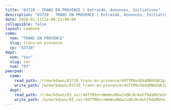 ```yaml
---
title: "83720 - TRANS EN PROVENCE | Entraide, Annonces, Initiatives"
description: "83720 - TRANS EN PROVENCE | Entraide, Annonces, Initiatives"
date: 2020-01-11T14:09:21+09:00
collapsible: false
layout: commune
comm:
  nom: "TRANS EN PROVENCE"
  slug: trans-en-provence
  cp: "83720"
dept:
  nom: "Var"
  slug: var
  num: "83"
peerpad:
  comm:
    read_path: /r/markdown/83720_trans-en-provence/4XTTM9vhDXqMBm5QK3pJQXG7myHDhZrrQ8dsNgJPsdz4c7rgh
    write_path: /w/markdown/83720_trans-en-provence/4XTTM9vhDXqMBm5QK3pJQXG7myHDhZrrQ8dsNgJPsdz4c7rgh-K3TgUUyzSNC2rUvNjZuwAYaK4hD3tPfpeg9MbYf93gjNzJqU5214E5HeZrkqpmRCNTckdGJmqF9oaLzqsZkYBpFpdvQkdA1QkCQjoAjXRw7vopNPXqxdnhzNSbbaaPL6s5aLKPiZ
  dept:
    read_path: /r/markdown/83_var/4XTTM9nrxWeWseNGwJvQKcNrAvhf9daMUtmJFyuTCRVRxiQhJ
    write_path: /w/markdown/83_var/4XTTM9nrxWeWseNGwJvQKcNrAvhf9daMUtmJFyuTCRVRxiQhJ-K3TgTkbV5EeE5ztheh8tn4MGBxq8r8BVQdiSVrn3rAQKUfBUzy1SpnL7kiXYD24VhE1ooCba4S1a12268DXaVL5Dh1W3oDQu8Yj58kjUk3PAVaf4GwZWkisJBFW5Z6TWnf5Ads7a
---
```



